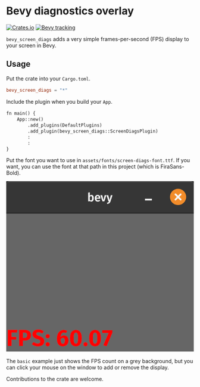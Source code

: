 # Bevy diagnostics overlay

[![Crates.io](https://img.shields.io/crates/v/bevy_prototype_lyon)](https://crates.io/crates/bevy_prototype_lyon)
[![Bevy tracking](https://img.shields.io/badge/Bevy%20tracking-released%20version-lightblue)](https://github.com/bevyengine/bevy/blob/main/docs/plugins_guidelines.md#main-branch-tracking)

`bevy_screen_diags` adds a very simple frames-per-second (FPS) display to your screen in Bevy.

## Usage

Put the crate into your `Cargo.toml`.

```toml
bevy_screen_diags = "*"
```

Include the plugin when you build your `App`.

```
fn main() {
    App::new()
        .add_plugins(DefaultPlugins)
        .add_plugin(bevy_screen_diags::ScreenDiagsPlugin)
        :
        :
}
```

Put the font you want to use in `assets/fonts/screen-diags-font.ttf`. If you want, you can use
the font at that path in this project (which is FiraSans-Bold).

![Example screen showing the FPS](docs/fps.png)

The `basic` example just shows the FPS count on a grey background, but you can click your mouse on
the window to add or remove the display.

Contributions to the crate are welcome.
